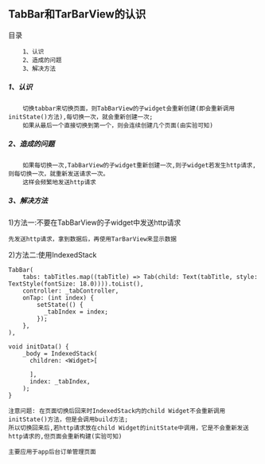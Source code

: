 TabBar和TarBarView的认识
-----
目录
```
    1、认识
    2、造成的问题
    3、解决方法
```
##### 1、认识
```
    切换tabbar来切换页面，则TabBarView的子widget会重新创建(即会重新调用initState()方法),每切换一次，就会重新创建一次;
    如果从最后一个直接切换到第一个，则会连续创建几个页面(由实验可知)
```
##### 2、造成的问题
```
    如果每切换一次,TabBarView的子widget重新创建一次,则子widget若发生http请求,则每切换一次，就重新发送请求一次。
    这样会频繁地发送http请求
```
##### 3、解决方法
1)方法一:不要在TabBarView的子widget中发送http请求
```
先发送http请求，拿到数据后，再使用TarBarView来显示数据
```
2)方法二:使用IndexedStack
```
TabBar(
    tabs: tabTitles.map((tabTitle) => Tab(child: Text(tabTitle, style: TextStyle(fontSize: 18.0)))).toList(),
    controller: _tabController,
    onTap: (int index) {
        setState(() {
          _tabIndex = index;
        });
    },
),
```
```
void initData() {
    _body = IndexedStack(
      children: <Widget>[
        
      ],
      index: _tabIndex,
    );
}
```
```
注意问题: 在页面切换后回来时IndexedStack内的child Widget不会重新调用initState()方法，但是会调用build方法;
所以切换回来后,若http请求放在child Widget的initState中调用，它是不会重新发送http请求的,但页面会重新构建(实验可知)

主要应用于app后台订单管理页面
```
